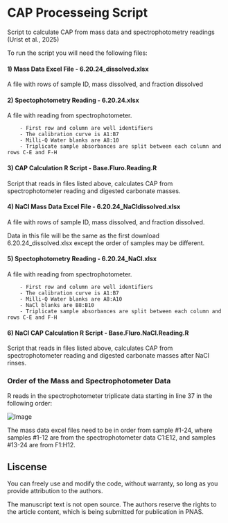 # CAP Processeing Script

Script to calculate CAP from mass data and spectrophotometry readings (Urist et al., 2025)

To run the script you will need the following files:

#### 1) Mass Data Excel File - 6.20.24_dissolved.xlsx

A file with rows of sample ID, mass dissolved, and fraction dissolved

#### 2) Spectophotometry Reading - 6.20.24.xlsx

A file with reading from spectrophotometer. 

        - First row and column are well identifiers
        - The calibration curve is A1:B7
        - Milli-Q Water blanks are A8:10
        - Triplicate sample absorbances are split between each column and rows C-E and F-H 

#### 3) CAP Calculation R Script - Base.Fluro.Reading.R

Script that reads in files listed above, calculates CAP from spectrophotometer reading and digested carbonate masses. 

#### 4) NaCl Mass Data Excel File - 6.20.24_NaCldissolved.xlsx

A file with rows of sample ID, mass dissolved, and fraction dissolved. 

Data in this file will be the same as the first download 6.20.24_dissolved.xlsx except the order of samples may be different. 

#### 5) Spectophotometry Reading - 6.20.24_NaCl.xlsx

A file with reading from spectrophotometer. 

        - First row and column are well identifiers
        - The calibration curve is A1:B7
        - Milli-Q Water blanks are A8:A10
        - NaCl blanks are B8:B10
        - Triplicate sample absorbances are split between each column and rows C-E and F-H 

#### 6) NaCl CAP Calculation R Script - Base.Fluro.NaCl.Reading.R

Script that reads in files listed above, calculates CAP from spectrophotometer reading and digested carbonate masses after NaCl rinses. 

### Order of the Mass and Spectrophotometer Data
R reads in the spectrophotometer triplicate data starting in line 37 in the following order: 

![Image](https://github.com/user-attachments/assets/642a2934-4ad0-4ef5-ac23-214e4602cdc0)


The mass data excel files need to be in order from sample #1-24, where samples #1-12 are from the spectrophotometer data C1:E12, and samples #13-24 are from F1:H12. 

## Liscense
You can freely use and modify the code, without warranty, so long as you provide attribution to the authors.

The manuscript text is not open source. The authors reserve the rights to the article content, which is being submitted for publication in PNAS.
